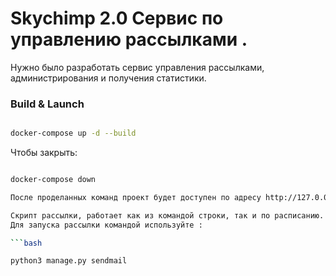 # Skychimp 2.0 Сервис по управлению рассылками .

 Нужно было разработать сервис управления рассылками, администрирования и получения статистики.
 


### Build & Launch

```bash

docker-compose up -d --build

```

Чтобы закрыть:

```bash

docker-compose down

После проделанных команд проект будет доступен по адресу http://127.0.0.1:8000/

Скрипт рассылки, работает как из командой строки, так и по расписанию.
Для запуска рассылки командой используйте :

```bash

python3 manage.py sendmail

```

